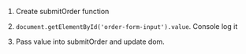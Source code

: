 1. Create submitOrder function

1. `document.getElementById('order-form-input').value`. Console log it

1. Pass value into submitOrder and update dom.
